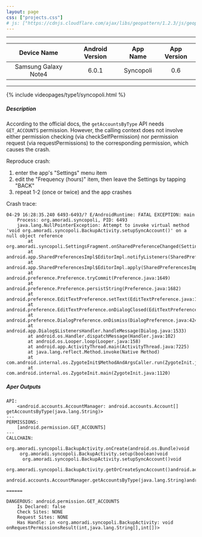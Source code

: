 ```yaml
---
layout: page
css: ["projects.css"]
# js: ["https://cdnjs.cloudflare.com/ajax/libs/geopattern/1.2.3/js/geopattern.min.js", "projects.js"]
---
```


---

|      Device Name     | Android Version |    App Name    | App Version |
|:--------------------:|:---------------:|:--------------:|:-----------:|
| Samsung Galaxy Note4 |      6.0.1      | Syncopoli |     0.6    |

---

{% include videopages/type1/syncopoli.html %}

##### Description

According to the official docs, the `getAccountsByType` API needs `GET_ACCOUNTS` permission.
However, the calling context does not involve either permission checking (via checkSelfPermission) nor permission request (via requestPermissions) to the corresponding permission, which causes the crash.

Reproduce crash:
1. enter the app's "Settings" menu item
2. edit the "Frequency (hours)" item, then leave the Settings by tapping "BACK"
3. repeat 1-2 (once or twice) and the app crashes

Crash trace:
```
04-29 16:28:35.240 6493-6493/? E/AndroidRuntime: FATAL EXCEPTION: main
    Process: org.amoradi.syncopoli, PID: 6493
    java.lang.NullPointerException: Attempt to invoke virtual method 'void org.amoradi.syncopoli.BackupActivity.setupSyncAccount()' on a null object reference
        at org.amoradi.syncopoli.SettingsFragment.onSharedPreferenceChanged(SettingsFragment.java:88)
        at android.app.SharedPreferencesImpl$EditorImpl.notifyListeners(SharedPreferencesImpl.java:479)
        at android.app.SharedPreferencesImpl$EditorImpl.apply(SharedPreferencesImpl.java:387)
        at android.preference.Preference.tryCommit(Preference.java:1649)
        at android.preference.Preference.persistString(Preference.java:1682)
        at android.preference.EditTextPreference.setText(EditTextPreference.java:106)
        at android.preference.EditTextPreference.onDialogClosed(EditTextPreference.java:172)
        at android.preference.DialogPreference.onDismiss(DialogPreference.java:424)
        at android.app.Dialog$ListenersHandler.handleMessage(Dialog.java:1533)
        at android.os.Handler.dispatchMessage(Handler.java:102)
        at android.os.Looper.loop(Looper.java:158)
        at android.app.ActivityThread.main(ActivityThread.java:7225)
        at java.lang.reflect.Method.invoke(Native Method)
        at com.android.internal.os.ZygoteInit$MethodAndArgsCaller.run(ZygoteInit.java:1230)
        at com.android.internal.os.ZygoteInit.main(ZygoteInit.java:1120)
```

##### Aper Outputs

```
API:
	<android.accounts.AccountManager: android.accounts.Account[] getAccountsByType(java.lang.String)>
---
PERMISSIONS:
	[android.permission.GET_ACCOUNTS]
---
CALLCHAIN:
	org.amoradi.syncopoli.BackupActivity.onCreate(android.os.Bundle)void
	 org.amoradi.syncopoli.BackupActivity.setup(boolean)void
	  org.amoradi.syncopoli.BackupActivity.setupSyncAccount()void
	   org.amoradi.syncopoli.BackupActivity.getOrCreateSyncAccount()android.accounts.Account
	    android.accounts.AccountManager.getAccountsByType(java.lang.String)android.accounts.Account[]

======

DANGEROUS: android.permission.GET_ACCOUNTS
	Is Declared: false
	Check Sites: NONE
	Request Sites: NONE
	Has Handle: in <org.amoradi.syncopoli.BackupActivity: void onRequestPermissionsResult(int,java.lang.String[],int[])>
```
